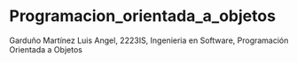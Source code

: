 # Programacion_orientada_a_objetos
Garduño Martínez Luis Angel, 2223IS, Ingenieria en Software, Programación Orientada a Objetos

